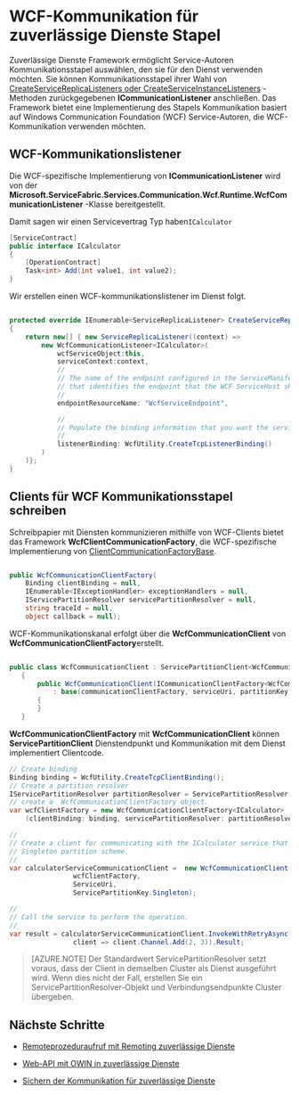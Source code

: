 <properties
   pageTitle="Zuverlässige Dienste WCF Kommunikationsstapel | Microsoft Azure"
   description="Integrierte WCF Kommunikationsstapel Fabric Service bietet Kundenservice WCF-Kommunikation für zuverlässige Dienste."
   services="service-fabric"
   documentationCenter=".net"
   authors="BharatNarasimman"
   manager="timlt"
   editor="vturecek"/>

<tags
   ms.service="service-fabric"
   ms.devlang="dotnet"
   ms.topic="article"
   ms.tgt_pltfrm="na"
   ms.workload="required"
   ms.date="07/26/2016"
   ms.author="bharatn"/>

# <a name="wcf-based-communication-stack-for-reliable-services"></a>WCF-Kommunikation für zuverlässige Dienste Stapel
Zuverlässige Dienste Framework ermöglicht Service-Autoren Kommunikationsstapel auswählen, den sie für den Dienst verwenden möchten. Sie können Kommunikationsstapel ihrer Wahl von [CreateServiceReplicaListeners oder CreateServiceInstanceListeners](service-fabric-reliable-services-communication.md) -Methoden zurückgegebenen **ICommunicationListener** anschließen. Das Framework bietet eine Implementierung des Stapels Kommunikation basiert auf Windows Communication Foundation (WCF) Service-Autoren, die WCF-Kommunikation verwenden möchten.

## <a name="wcf-communication-listener"></a>WCF-Kommunikationslistener
Die WCF-spezifische Implementierung von **ICommunicationListener** wird von der **Microsoft.ServiceFabric.Services.Communication.Wcf.Runtime.WcfCommunicationListener** -Klasse bereitgestellt.

Damit sagen wir einen Servicevertrag Typ haben`ICalculator`

```csharp
[ServiceContract]
public interface ICalculator
{
    [OperationContract]
    Task<int> Add(int value1, int value2);
}
```

Wir erstellen einen WCF-kommunikationslistener im Dienst folgt.

```csharp

protected override IEnumerable<ServiceReplicaListener> CreateServiceReplicaListeners()
{
    return new[] { new ServiceReplicaListener((context) =>
        new WcfCommunicationListener<ICalculator>(
            wcfServiceObject:this,
            serviceContext:context,
            //
            // The name of the endpoint configured in the ServiceManifest under the Endpoints section
            // that identifies the endpoint that the WCF ServiceHost should listen on.
            //
            endpointResourceName: "WcfServiceEndpoint",

            //
            // Populate the binding information that you want the service to use.
            //
            listenerBinding: WcfUtility.CreateTcpListenerBinding()
        )
    )};
}

```

## <a name="writing-clients-for-the-wcf-communication-stack"></a>Clients für WCF Kommunikationsstapel schreiben
Schreibpapier mit Diensten kommunizieren mithilfe von WCF-Clients bietet das Framework **WcfClientCommunicationFactory**, die WCF-spezifische Implementierung von [ClientCommunicationFactoryBase](service-fabric-reliable-services-communication.md).

```csharp

public WcfCommunicationClientFactory(
    Binding clientBinding = null,
    IEnumerable<IExceptionHandler> exceptionHandlers = null,
    IServicePartitionResolver servicePartitionResolver = null,
    string traceId = null,
    object callback = null);
```

WCF-Kommunikationskanal erfolgt über die **WcfCommunicationClient** von **WcfCommunicationClientFactory**erstellt.

```csharp

public class WcfCommunicationClient : ServicePartitionClient<WcfCommunicationClient<ICalculator>>
   {
       public WcfCommunicationClient(ICommunicationClientFactory<WcfCommunicationClient<ICalculator>> communicationClientFactory, Uri serviceUri, ServicePartitionKey partitionKey = null, TargetReplicaSelector targetReplicaSelector = TargetReplicaSelector.Default, string listenerName = null, OperationRetrySettings retrySettings = null)
           : base(communicationClientFactory, serviceUri, partitionKey, targetReplicaSelector, listenerName, retrySettings)
       {
       }
   }

```

**WcfCommunicationClientFactory** mit **WcfCommunicationClient** können **ServicePartitionClient** Dienstendpunkt und Kommunikation mit dem Dienst implementiert Clientcode.

```csharp
// Create binding
Binding binding = WcfUtility.CreateTcpClientBinding();
// Create a partition resolver
IServicePartitionResolver partitionResolver = ServicePartitionResolver.GetDefault();
// create a  WcfCommunicationClientFactory object.
var wcfClientFactory = new WcfCommunicationClientFactory<ICalculator>
    (clientBinding: binding, servicePartitionResolver: partitionResolver);

//
// Create a client for communicating with the ICalculator service that has been created with the
// Singleton partition scheme.
//
var calculatorServiceCommunicationClient =  new WcfCommunicationClient(
                wcfClientFactory,
                ServiceUri,
                ServicePartitionKey.Singleton);

//
// Call the service to perform the operation.
//
var result = calculatorServiceCommunicationClient.InvokeWithRetryAsync(
                client => client.Channel.Add(2, 3)).Result;

```
>[AZURE.NOTE] Der Standardwert ServicePartitionResolver setzt voraus, dass der Client in demselben Cluster als Dienst ausgeführt wird. Wenn dies nicht der Fall, erstellen Sie ein ServicePartitionResolver-Objekt und Verbindungsendpunkte Cluster übergeben.

## <a name="next-steps"></a>Nächste Schritte
* [Remoteprozeduraufruf mit Remoting zuverlässige Dienste](service-fabric-reliable-services-communication-remoting.md)

* [Web-API mit OWIN in zuverlässige Dienste](service-fabric-reliable-services-communication-webapi.md)

* [Sichern der Kommunikation für zuverlässige Dienste](service-fabric-reliable-services-secure-communication.md)
